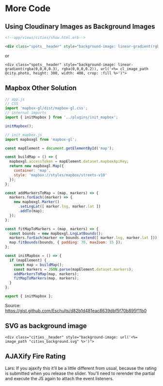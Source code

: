 # More Code

## Using Cloudinary Images as Background Images

```html
<!--app/views/cities/show.html.erb-->

<div class="spots__header" style="background-image: linear-gradient(rgba(0,0,0,0.3), rgba(0,0,0,0.2)), url('<%= cl_image_path "city_guide/barcelona.jpg", height: 300, width: 400, crop: :fill %>')">
```

or

```
<div class="spots__header" style="background-image: linear-gradient(rgba(0,0,0,0.3), rgba(0,0,0,0.2)), url('<%= cl_image_path @city.photo, height: 300, width: 400, crop: :fill %>')">
```

## Mapbox Other Solution

```JavaScript
// app.js
// CSS
import 'mapbox-gl/dist/mapbox-gl.css';
// internal imports
import { initMapbox } from '../plugins/init_mapbox';

initMapbox();

// init_mapbox.js
import mapboxgl from 'mapbox-gl';

const mapElement = document.getElementById('map');

const buildMap = () => {
  mapboxgl.accessToken = mapElement.dataset.mapboxApiKey;
  return new mapboxgl.Map({
    container: 'map',
    style: 'mapbox://styles/mapbox/streets-v10'
  });
};

const addMarkersToMap = (map, markers) => {
  markers.forEach((marker) => {
    new mapboxgl.Marker()
      .setLngLat([ marker.lng, marker.lat ])
      .addTo(map);
  });
};

const fitMapToMarkers = (map, markers) => {
  const bounds = new mapboxgl.LngLatBounds();
  markers.forEach(marker => bounds.extend([ marker.lng, marker.lat ]));
  map.fitBounds(bounds, { padding: 70, maxZoom: 15 });
};

const initMapbox = () => {
  if (mapElement) {
    const map = buildMap();
    const markers = JSON.parse(mapElement.dataset.markers);
    addMarkersToMap(map, markers);
    fitMapToMarkers(map, markers);
  }
};

export { initMapbox };
```

Source: https://gist.github.com/Eschults/d82b1d481eac8639dbf5f70b895f11b0

## SVG as background image

```
<div class="cities__header" style="background-image: url('<%= image_path "cities_background.svg" %>')">
```

## AJAXify Fire Rating

Lars: If you ajaxify this it’ll be a little different from usual, because the rating is submitted when you release the slider. You'll need to rerender the partial and execute the JS again to attach the event listeners.
